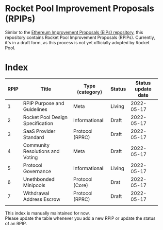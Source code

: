 # Rocket Pool Improvement Proposals (RPIPs)

Simlar to the [Ethereum Improvement Proposals (EIPs) repository](https://github.com/ethereum/EIPs), this repository contains Rocket Pool Improvement Proposals (RPIPs). Currently, it's in a draft form, as this process is not yet officially adopted by Rocket Pool.

# Index
| RPIP | Title                            | Type (category) | Status | Status update date |
|------|----------------------------------|-----------------|--------|--------------------|
| 1    | RPIP Purpose and Guidelines      | Meta            | Living | 2022-05-17         |
| 2    | Rocket Pool Design Specification | Informational   | Draft  | 2022-05-17         |
| 3    | SaaS Provider Standard           | Protocol (RPRC) | Draft  | 2022-05-17         |
| 4    | Community Resolutions and Voting | Meta            | Draft  | 2022-05-17         |
| 5    | Protocol Governance              | Informational   | Living | 2022-05-17         |
| 6    | Unethbonded Minipools            | Protocol (Core) | Drat   | 2022-05-17         |
| 7    | Withdrawal Address Escrow        | Protocol (RPRC) | Draft  | 2022-05-17         |
|      |                                  |                 |        |                    |

This index is manually maintained for now. \
Please update the table whenever you add a new RPIP or update the status of an RPIP.